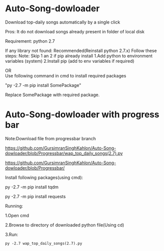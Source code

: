 # Auto-Song-dowloader
Download top-daily songs automatically by a single click

Pros: It do not download songs already present in folder of local disk

Requirement: python 2.7

If any library not found:
  Recommended(Reinstall python 2.7.x)
  Follow these steps:
  Note: Skip 1 an 2 if pip already install
  1.Add python to environment variables (system)
  2.Install pip (add to env variables if required)

OR  
  Use following command in cmd to install required packages
  
  "py -2.7 -m pip install SomePackage"
  
  Replace SomePackage with required package.
  
# Auto-Song-dowloader with progress bar

Note:Download file from progressbar branch

https://github.com/GursimranSinghKahlon/Auto-Song-dowloader/blob/Progressbar/wap_top_daily_songs(2.7).py

https://github.com/GursimranSinghKahlon/Auto-Song-dowloader/blob/Progressbar/

Install following packages(using cmd):

  py -2.7 -m pip install tqdm
  
  py -2.7 -m pip install requests

Running:

  1.Open cmd
  
  2.Browse to directory of downloaded python file(Using cd)
  
  3.Run:
  
    py -2.7 wap_top_daily_songs(2.7).py
